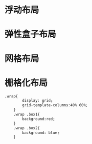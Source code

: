 # 浮动布局

# 弹性盒子布局

# 网格布局

# 栅格化布局

```html
.wrap{
        display: grid;
        grid-template-columns:40% 60%;
    }
    .wrap .box1{
        background:red;
    }
    .wrap .box2{
        background: blue;
    }
```

